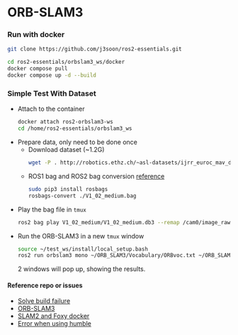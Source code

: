 # ORB-SLAM3

### Run with docker

```bash
git clone https://github.com/j3soon/ros2-essentials.git
```

```bash
cd ros2-essentials/orbslam3_ws/docker
docker compose pull
docker compose up -d --build
```

### Simple Test With Dataset

- Attach to the container
  ```sh
  docker attach ros2-orbslam3-ws
  cd /home/ros2-essentials/orbslam3_ws
  ```
- Prepare data, only need to be done once
  - Download dataset (~1.2G)
    ```bash
    wget -P . http://robotics.ethz.ch/~asl-datasets/ijrr_euroc_mav_dataset/vicon_room1/V1_02_medium/V1_02_medium.bag
    ```
  - ROS1 bag and ROS2 bag conversion [reference](https://docs.openvins.com/dev-ros1-to-ros2.html)
    ```bash
    sudo pip3 install rosbags
    rosbags-convert ./V1_02_medium.bag
    ```
- Play the bag file in `tmux`
  ```bash
  ros2 bag play V1_02_medium/V1_02_medium.db3 --remap /cam0/image_raw:=/camera
  ```
- Run the ORB-SLAM3 in a new `tmux` window
  ```bash
  source ~/test_ws/install/local_setup.bash
  ros2 run orbslam3 mono ~/ORB_SLAM3/Vocabulary/ORBvoc.txt ~/ORB_SLAM3/Examples_old/Monocular/EuRoC.yaml false
  ```
  2 windows will pop up, showing the results.

#### Reference repo or issues

- [Solve build failure](https://github.com/UZ-SLAMLab/ORB_SLAM3/issues/566)
- [ORB-SLAM3](https://github.com/UZ-SLAMLab/ORB_SLAM3)
- [SLAM2 and Foxy docker](https://github.com/alsora/ros2-ORB_SLAM2/tree/master)
- [Error when using humble](https://github.com/alsora/ros2-ORB_SLAM2/issues/8#issuecomment-1461570970)
